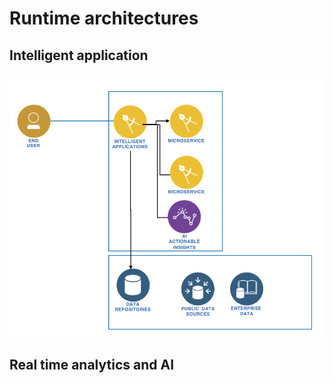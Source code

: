 # Runtime architectures

## Intelligent application

![](rt-ia-ai.png)

## Real time analytics and AI

![]()
